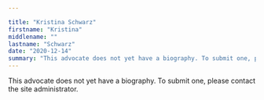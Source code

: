 ```yaml
---

title: "Kristina Schwarz"
firstname: "Kristina"
middlename: ""
lastname: "Schwarz"
date: "2020-12-14"
summary: "This advocate does not yet have a biography. To submit one, please contact the site administrator."
---
```

This advocate does not yet have a biography. To submit one, please contact the site administrator.

